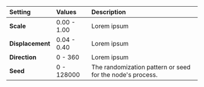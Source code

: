 | Setting          | Values      | Description |
| :--------------- | :---------- | :---------- |
| **Scale**        | 0.00 - 1.00 | Lorem ipsum |
| **Displacement** | 0.04 - 0.40 | Lorem ipsum |
| **Direction**    | 0 - 360     | Lorem ipsum |
| **Seed**         | 0 - 128000  | The randomization pattern or seed for the node's process. |
